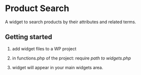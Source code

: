 # Product Search

A widget to search products by their attributes and related terms.

## Getting started

1. add widget files to a WP project

2. in functions.php of the project:
   require *path to widgets.php*

3. widget will appear in your main widgets area. 
